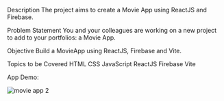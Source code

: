 Description
The project aims to create a Movie App using ReactJS and Firebase.

Problem Statement
You and your colleagues are working on a new project to add to your portfolios: a Movie App.

Objective
Build a MovieApp using ReactJS, Firebase and Vite.

Topics to be Covered
HTML
CSS
JavaScript
ReactJS
Firebase
Vite

App Demo:




![movie app 2](https://github.com/user-attachments/assets/b48dc5e4-8f0f-46a8-878c-af775e456b12)
